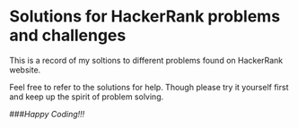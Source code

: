 # Solutions for HackerRank problems and challenges

This is a record of my soltions to different problems found on HackerRank website.

Feel free to refer to the solutions for help. Though please try it yourself first and keep up the spirit of problem solving.

###*Happy Coding!!!*